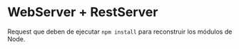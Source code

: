 # WebServer + RestServer

Request que deben de ejecutar ```npm install``` para reconstruir los módulos de Node.